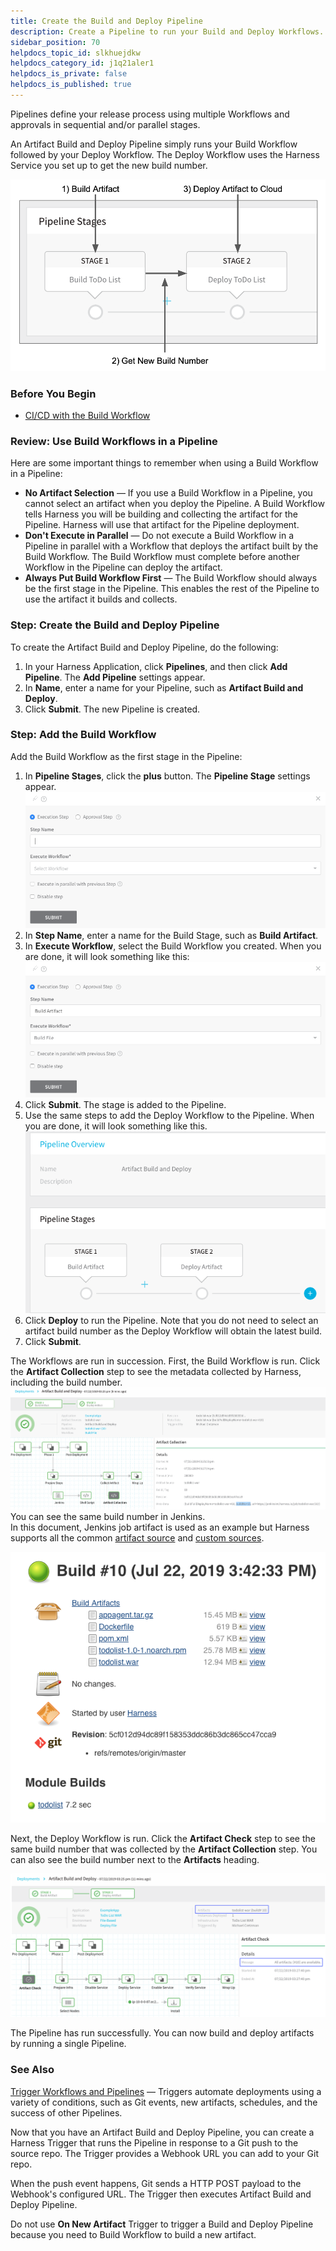 ```yaml
---
title: Create the Build and Deploy Pipeline
description: Create a Pipeline to run your Build and Deploy Workflows.
sidebar_position: 70
helpdocs_topic_id: slkhuejdkw
helpdocs_category_id: j1q21aler1
helpdocs_is_private: false
helpdocs_is_published: true
---
```


Pipelines define your release process using multiple Workflows and approvals in sequential and/or parallel stages. 

An Artifact Build and Deploy Pipeline simply runs your Build Workflow followed by your Deploy Workflow. The Deploy Workflow uses the Harness Service you set up to get the new build number.

![](./static/6-artifact-build-and-deploy-pipelines-14.png)

### Before You Begin

* [CI/CD with the Build Workflow](../concepts-cd/deployment-types/ci-cd-with-the-build-workflow.md)

### Review: Use Build Workflows in a Pipeline

Here are some important things to remember when using a Build Workflow in a Pipeline:

* **No Artifact Selection** — If you use a Build Workflow in a Pipeline, you cannot select an artifact when you deploy the Pipeline. A Build Workflow tells Harness you will be building and collecting the artifact for the Pipeline. Harness will use that artifact for the Pipeline deployment.
* **Don't Execute in Parallel** — Do not execute a Build Workflow in a Pipeline in parallel with a Workflow that deploys the artifact built by the Build Workflow. The Build Workflow must complete before another Workflow in the Pipeline can deploy the artifact.
* **Always Put Build Workflow First** — The Build Workflow should always be the first stage in the Pipeline. This enables the rest of the Pipeline to use the artifact it builds and collects.

### Step: Create the Build and Deploy Pipeline

To create the Artifact Build and Deploy Pipeline, do the following:

1. In your Harness Application, click **Pipelines**, and then click **Add Pipeline**. The **Add Pipeline** settings appear.
2. In **Name**, enter a name for your Pipeline, such as **Artifact Build and Deploy**.
3. Click **Submit**. The new Pipeline is created.

### Step: Add the Build Workflow

Add the Build Workflow as the first stage in the Pipeline:

1. In **Pipeline Stages**, click the **plus** button. The **Pipeline Stage** settings appear.
   ![](./static/6-artifact-build-and-deploy-pipelines-15.png)
2. In **Step Name**, enter a name for the Build Stage, such as **Build Artifact**.
3. In **Execute Workflow**, select the Build Workflow you created. When you are done, it will look something like this:
   ![](./static/6-artifact-build-and-deploy-pipelines-16.png)
4. Click **Submit**. The stage is added to the Pipeline.
5. Use the same steps to add the Deploy Workflow to the Pipeline. When you are done, it will look something like this.
   ![](./static/6-artifact-build-and-deploy-pipelines-17.png)
6. Click **Deploy** to run the Pipeline. Note that you do not need to select an artifact build number as the Deploy Workflow will obtain the latest build.
7. Click **Submit**.  
  
The Workflows are run in succession. First, the Build Workflow is run. Click the **Artifact Collection** step to see the metadata collected by Harness, including the build number.
![](./static/6-artifact-build-and-deploy-pipelines-18.png)
You can see the same build number in Jenkins.  
In this document, Jenkins job artifact is used as an example but Harness supports all the common [artifact source](https://docs.harness.io/article/7dghbx1dbl-configuring-artifact-server) and [custom sources](https://docs.harness.io/article/jizsp5tsms-custom-artifact-source).

![](./static/6-artifact-build-and-deploy-pipelines-19.png)

Next, the Deploy Workflow is run. Click the **Artifact Check** step to see the same build number that was collected by the **Artifact Collection** step. You can also see the build number next to the **Artifacts** heading.

![](./static/6-artifact-build-and-deploy-pipelines-20.png)

The Pipeline has run successfully. You can now build and deploy artifacts by running a single Pipeline.

### See Also

[Trigger Workflows and Pipelines](https://docs.harness.io/article/xerirloz9a-add-a-trigger-2) — Triggers automate deployments using a variety of conditions, such as Git events, new artifacts, schedules, and the success of other Pipelines.

Now that you have an Artifact Build and Deploy Pipeline, you can create a Harness Trigger that runs the Pipeline in response to a Git push to the source repo. The Trigger provides a Webhook URL you can add to your Git repo.

When the push event happens, Git sends a HTTP POST payload to the Webhook's configured URL. The Trigger then executes Artifact Build and Deploy Pipeline.

Do not use **On New Artifact** Trigger to trigger a Build and Deploy Pipeline because you need to Build Workflow to build a new artifact.